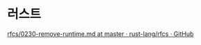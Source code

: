 # 러스트

[rfcs/0230-remove-runtime.md at master · rust-lang/rfcs · GitHub](https://github.com/rust-lang/rfcs/blob/master/text/0230-remove-runtime.md)